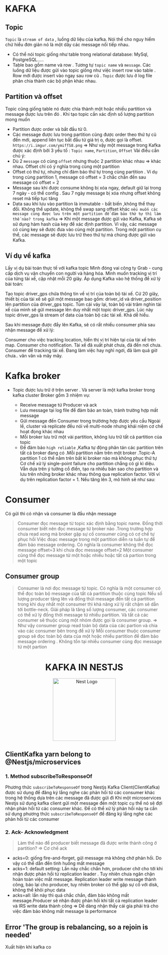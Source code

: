 # KAFKA

## Topic

`Topic` là `stream of data` , luồng dữ liệu của kafka. Nói thế cho nguy hiểm chứ hiểu đơn giản nó là một dãy các message nối tiếp nhau.

- Có thể nói topic giống như table trong relational database: MySql, PostgreSQL.....
- Table bao gồm name và row . Tương tự `topic name` và `message`. Các luồng dữ liệu được gửi vào topic giống như việc insert row vào table . Row mới được insert vào ngay sau row cũ . `Topic` được lưu ở log file phân chia thành các bộ phận khác nhau.

## Partition và offset

Topic cũng giống table nó được chia thành một hoặc nhiều partition và message được lưu trên đó . Khi tạo topic cần xác định số lượng partition mong muốn

- Partition được order và bắt đầu từ 0.
- Các message được lưu trong partition cũng được order theo thứ tự cũ đến mới, append liên tục bắt đầu từ giá trị o, được gọi là offset.
  `https://i.imgur.com/ymiffS8.png`
  => Như vậy một message trong Kafka được xác định bởi 3 yếu tố : `Topic name`, `Partition`, `Offset`
  Vài điều cần chú ý:
- Dù 2 `message` có cùng `offset` nhưng thuộc 2 partition khác nhau => khác nhau. Offset chỉ có ý nghĩa trong cùng một partition
- Offset có thứ tự, nhưng chỉ đảm bảo thứ tự trong cùng partition . Ví dụ trong cùng partition 1, message có offset = 3 chắc chắn đến sau message có offset = 2
- Message sau khi được consume không bị xóa ngay, default giữ lại trong 7 ngày - có thể config . Sau 7 ngày message bị xóa nhưng offset không reset mà tiếp tục tăng
- Data sau khi lưu vào partition là immutable - bất biến ,không thể thay đổi. Không thể update, không thể swap sang offset khác
  `nếu muốn các message cùng được lưu trên một partition để đảm bảo thứ tự thì làm thế nào? trong kafka`
  => Khi một message được gửi vào Kafka, Kafka sẽ sử dụng hàm hash của key để xác định partition. Vì vậy, các message có cùng key sẽ được đưa vào cùng một partition. Trong một partition cụ thể, các message sẽ được lưu trữ theo thứ tự mà chúng được gửi vào Kafka.

## Ví dụ về kafka

Lấy vị dụ bài toán thực tế với kafka topic
Mình đóng vai công ty Grab - cung cấp dịch vụ vận chuyển con người và hàng hóa. Mình muốn tracking vị trí của từng tài xế, cập nhật mỗi 20 giây. Áp dụng Kafka vào hệ thống để xử lý bài toán:

Tạo topic driver_gps chứa thông tin về vị trí của toàn bộ tài xế.
Cứ 20 giây, thiết bị của tài xế sẽ gửi một message bao gồm: driver_id và driver_position lên partition của driver_gps topic.
Túm cái váy lại, toàn bộ vài trăm nghìn tài xế của mình sẽ gửi message lên duy nhất một topic driver_gps. Lúc này topic driver_gps là stream of data của toàn bộ các tài xế. Khá dễ hiểu.

Sau khi message được đẩy lên Kafka, sẽ có rất nhiều consumer phía sau nhận message để xử lý:

Consumer cho việc tracking location, hiển thị vị trí hiện tại của tài xế trên map.
Consumer cho notification. Tài xế đã xuất phát chưa, đã đến nơi chưa.
Consumer để tracking tài xế. Đang làm việc hay nghỉ ngơi, đã làm quá giờ chưa.. vân vân và mây mây.

# Kafka broker

- Topic được lưu trữ ở trên server . Và server là một kafka broker trong kafka cluster
  Broker gồm 3 nhiệm vụ:

  - Receive message từ Producer và ack
  - Lưu message tại log file để đảm bảo an toàn, tránh trường hợp mất message
  - Gửi message đến Consumer trong trườơng hợp được yêu cầu
    Ngoài lề, cluster và replicate đều nói về multi-node nhưng khái niệm cơ chế hoạt đọng khác nhau
  - Mỗi broker lưu trữ một vài partition, không lưu trữ tất cả partition của topic
  - Để đảm bảo `high reliable` ,Kafka tự động phân tán các partition trên tất cả broker đang có .Mỗi partition nằm trên một broker .Topic-A partition 1 có thể nằm trên bất kì broker nào mà không phục thứ tự
    Cơ chế xử lý single-point failure cho partition chẳng có gì kì diệu. Vẫn dựa trên ý tưởng cổ điển, tạo ra nhiều bản sao cho partition và lưu trên những broker khác nhau thông qua replication factor. Với ví dụ trên replication factor = 1. Nếu tăng lên 3, mô hình sẽ như sau:

# Consumer

Có gửi thì có nhận và consumer là đầu nhận message

> Consumer đọc message từ topic xác định bằng topic name. Đồng thời consumer biết nên đọc message từ broker nào .Trong trường hợp chưa read xong mà broker gặp sự cố consumer cũng có cơ chế tự phục hồi
> Việc đoạc message trong một partition diễn ra tuần tự để đảm bảo message ordering. Có nghĩa là consumer không thể đọc message offset=3 khi chưa đọc message offset=2
> Một consumer cũng thể đọc message từ một hoặc nhiều hoặc tất cả partion trong một topic

## Consumer group

> Consumer là nơi đọc message từ topic. Có nghĩa là một consumer có thể đọc toàn bộ message của tất cả partition thuộc cùng topic
> Nếu số lượng producer tăng lên và đồng thửi message đến tất cả partition trong khi duy nhất một consumer thì khả năng xử lý rất chậm sẽ dẫn tới bottle-neck. Giải pháp là tăng số lượng consumer, các consumer có thể xử lý đồng thời message từ nhiều partition. Và tất cả các consumer sẽ thuộc cùng một nhóm được gọi là consumer group.
> => Như vậy consumer group read toàn bộ data của các partion và chia vào các consumer bên trong để xử lý
> Mỗi consumer thuộc consumer group sẽ đọc toàn bộ data của một hoặc nhiều partition để đảm bảo message ordering . Không tồn tại nhiều consumer cùng đọc message từ một partion

  <h1 align="center">KAFKA IN NESTJS</h1>
  <p align="center">
    <a href="http://nestjs.com/" target="blank"><img src="https://nestjs.com/img/logo-small.svg" width="200" alt="Nest Logo" /></a>
  </p>

## ClientKafka yarn belong to @Nestjs/microservices

### 1. Method subscribeToResponseOf

Phương thức `subscribeToResponseOf` trong Nestjs Kafka Client(ClientKafka) được sử dụng để đăng ký lắng nghe các phản hồi từ các consumer khác trong hệ thống dựa trên các message đã được gửi đi
Khi một microservices Nestjs sử dụng kafka client gửi một message đén một topic cụ thể nó sẽ đợi nhận phản hồi từ các consumer khác. Để có thể xử lý phản hồi này ta cần sử dụng phương thức `subscribeToResponseOf` để đăng ký lắng nghe các phản hồi từ các consumer

### 2. Ack- Acknowledgment

> Làm thế nào để producer biết message đã được write thành công ở partition? => Cơ chế ack

- acks=0: giống fire-and-forget, gửi message mà không chờ phản hồi. Do vậy có thể dẫn đến tình huống mất message
- acks=1: default setting: Lần này chắc chắn hơn, producer chờ cho tới khi nhận được phản hồi từ replication leader . Tuy nhiên chưa ngăn chặn hoàn toàn việc mất message. Replication leader write message thành công, báo lại cho producer, tuy nhiên broker có thể gặp sự cố với disk, không thể khôi phục data
- acks=all: lần này thì quá chắc chắn, đảm bảo không mất message.Producer sẽ nhận được phản hồi khi tất cả replication leader và IRS write data thành công
  => Dễ dàng nhận thấy cái gía phải trả cho việc đảm bảo không mất message là performance



## Error 'The group is rebalancing, so a rejoin is needed'
Xuất hiện khi kafka co 